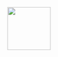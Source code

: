 <div id="header" align="center">
  <img src="https://giphy.com/gifs/sad-sunny-omori-5Ijmu7ccsOxZL6H77c" width="100"/>
</div>
